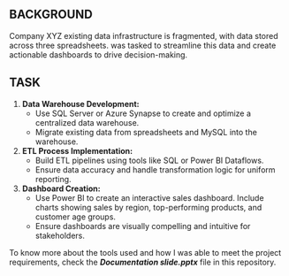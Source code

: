 ## BACKGROUND
Company XYZ existing data infrastructure is fragmented, with data stored across three spreadsheets. was tasked to streamline this data and create actionable dashboards to drive decision-making.

## TASK
1. **Data Warehouse Development:**
    * Use SQL Server or Azure Synapse to create and optimize a centralized data warehouse.
    * Migrate existing data from spreadsheets and MySQL into the warehouse.
2. **ETL Process Implementation:**
    * Build ETL pipelines using tools like SQL or Power BI Dataflows.
    * Ensure data accuracy and handle transformation logic for uniform reporting.
3. **Dashboard Creation:**
    * Use Power BI to create an interactive sales dashboard. Include charts showing sales by region, top-performing products, and customer age groups.
    * Ensure dashboards are visually compelling and intuitive for stakeholders.

To know more about the tools used and how I was able to meet the project requirements, check the ***Documentation slide.pptx*** file in this repository.